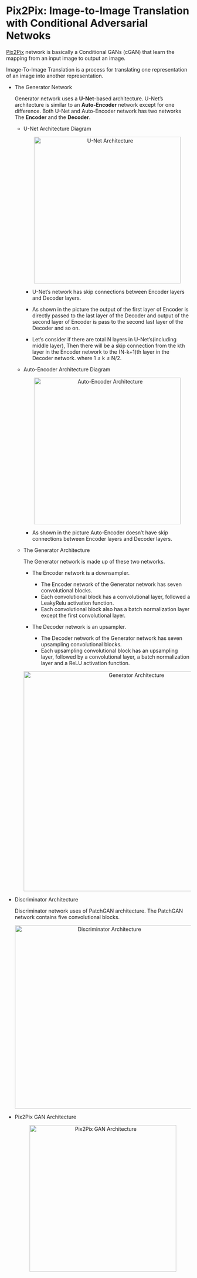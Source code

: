 ﻿# Pix2Pix: Image-to-Image Translation with Conditional Adversarial Netwoks

[Pix2Pix](https://arxiv.org/pdf/1611.07004.pdf) network is basically a Conditional GANs (cGAN) that learn the mapping from an input image to output an image. 

Image-To-Image Translation is a process for translating one representation of an image into another representation.

* The Generator Network

  Generator network uses a <b>U-Net</b>-based architecture. U-Net’s architecture is similar to an <b>Auto-Encoder</b> network except for one difference. Both U-Net and Auto-Encoder network has two networks The <b>Encoder</b> and the <b>Decoder</b>.
  
  * U-Net Architecture Diagram
    <p align="center">
      <img src="unet_architecture_diagram.png" width="400px" title="U-Net Architecture">
    </p>
    
    * U-Net’s network has skip connections between Encoder layers and Decoder layers.
    
    * As shown in the picture the output of the first layer of Encoder is directly passed to the last layer of the Decoder and output of the second layer of Encoder is pass to the second last layer of the Decoder and so on.
    
    * Let’s consider if there are total N layers in U-Net’s(including middle layer), Then there will be a skip connection from the kth layer in the Encoder network to the (N-k+1)th layer in the Decoder network. where 1 ≤ k ≤ N/2.
   
   * Auto-Encoder Architecture Diagram
      <p align="center">
        <img src="auto_encoder_architecture.png" width="400px" title="Auto-Encoder Architecture">
      <p>
  
     * As shown in the picture Auto-Encoder doesn’t have skip connections between Encoder layers and Decoder layers.
     
   * The Generator Architecture
   
      The Generator network is made up of these two networks.
      
        * The Encoder network is a downsampler.
           * The Encoder network of the Generator network has seven convolutional blocks.
           * Each convolutional block has a convolutional layer, followed a LeakyRelu activation function.
           * Each convolutional block also has a batch normalization layer except the first convolutional layer.
           
        * The Decoder network is an upsampler.
          * The Decoder network of the Generator network has seven upsampling convolutional blocks.
          * Each upsampling convolutional block has an upsampling layer, followed by a convolutional layer, a batch normalization layer and a ReLU activation function.
        <p align="center">
          <img src="generator_architecture.png" width="600px" title="Generator Architecture">
        </p>      
        
* Discriminator Architecture

  Discriminator network uses of PatchGAN architecture. The PatchGAN network contains five convolutional blocks.
  <p align="center">
    <img src="discriminator_architecture.png" width="500px" title="Discriminator Architecture">
  </p>
      
* Pix2Pix GAN Architecture
  <p align="center">
    <img src="pix2pix_gan_architecture.png" width="400px" title="Pix2Pix GAN Architecture">
  </p>
  
